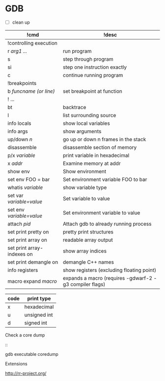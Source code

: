# GDB

* ☐ clean up

| !cmd                       | !desc                                                   |
|----------------------------|---------------------------------------------------------|
| !controlling execution     |                                                         |
| r *arg1 ...*               | run program                                             |
| s                          | step through program                                    |
| si                         | step one instruction exactly                            |
| c                          | continue running program                                |
| !breakpoints               |                                                         |
| b *funcname (or line)*     | set breakpoint at function                              |
| ! ...                      |                                                         |
| bt                         | backtrace                                               |
| l                          | list surrounding source                                 |
| info locals                | show local variables                                    |
| info args                  | show arguments                                          |
| up/down *n*                | go up or down n frames in the stack                     |
| disassemble                | disassemble section of memory                           |
| p/x *variable*             | print variable in hexadecimal                           |
| x *addr*                   | Examine memory at addr                                  |
| show env                   | Show environment                                        |
| set env FOO = bar          | Set environment variable FOO to bar                     |
| whatis *variable*          | show variable type                                      |
| set var *variable=value*   | Set variable to value                                   |
| set env *variable=value*   | Set environment variable to value                       |
| attach *pid*               | Attach gdb to already running process                   |
| set print pretty on        | pretty print structures                                 |
| set print array on         | readable array output                                   |
| set print array-indexes on | show array indices                                      |
| set print demangle on      | demangle C++ names                                      |
| info registers             | show registers (excluding floating point)               |
| macro expand *macro*       | expands a macro (requires -gdwarf-2 -g3 compiler flags) |

| code | print type   |
|------|--------------|
| x    | hexadecimal  |
| u    | unsigned int |
| d    | signed int   |

Check a core dump

::

 gdb executable coredump

Extensions

<http://rr-project.org/>

